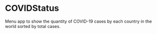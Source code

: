 # COVIDStatus

Menu app to show the quantity of COVID-19 cases by each country in the world sorted by total cases. 
